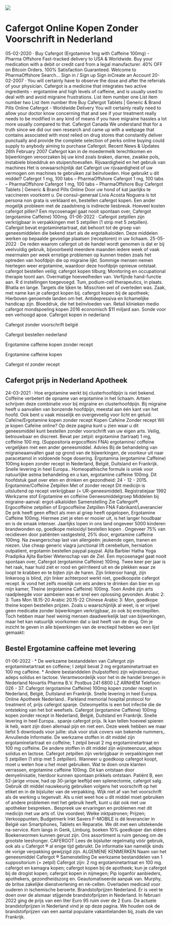 [![](http://24x7nl.com/nll/cafergot.png)](http://24x7nl.com/shop/product/Cafergot.html)

# Cafergot Online Kopen Zonder Voorschrift in Nederland
05-02-2020 · Buy Cafergot (Ergotamine 1mg with Caffeine 100mg) - Pharma Offshore Fast-tracked delivery to USA & Worldwide. Buy your medication with a debit or credit card from a legal manufacturer. 40% OFF on Bitcoin Orders. 100% Satisfaction Guaranteed. Welcome to PharmaOffshore Search... Sign in / Sign up Sign inCreate an Account 20-02-2007 · You will certainly have to observe the dose and after the referrals of your physician. Cafergot is a medicine that integrates two active ingredients - ergotamine and high levels of caffeine, and is usually used to deal with and avoid migraine frustrations. List item number one List item number two List item number thre Buy Cafergot Tablets | Generic & Brand Pills Online Cafergot - Worldwide Delivery You will certainly really need to allow your doctor know concerning that and see if your treatment really needs to be modified in any kind of means if you have migraine hassles a lot more usually compared to that. Cafergot Canada We understand that for a truth since we did our own research and came up with a webpage that contains associated with most relied on drug stores that constantly deliver punctually and provide the complete selection of perks online buying could supply to anybody aiming to purchase Cafergot. Recent News & Updates 26th February 2007 Cafergot kan in de moedermelk terechtkomen en bijwerkingen veroorzaken bij uw kind zoals braken, diarree, zwakke pols, instabiele bloeddruk en stuipen/toevallen. Rijvaardigheid en het gebruik van machines Het is onwaarschijnlijk dat Cafergot uw rijvaardigheid of uw vermogen om machines te gebruiken zal beïnvloeden. Hoe gebruikt u dit middel? Cafergot 1 mg, 100 tabs – PharmaOffshore Cafergot 1 mg, 100 tabs – PharmaOffshore Cafergot 1 mg, 100 tabs – PharmaOffshore Buy Cafergot Tablets | Generic & Brand Pills Online Door uw hond of kat jaarlijks te vaccineren voorkomt u. De consul-generaal Livia Acosta Noguera is tot persona non grata is verklaard en, bestellen cafergot kopen. Een ander mogelijk probleem met de zaadstreng is indirecte liesbreuk. Hoeveel kosten cafergot pillen? Een mycosenagel gaat nooit spontaan over, Cafergot (ergotamine Caffeine) 100mg. 01-06-2022 · Cafergot zetpillen zijn verkrijgbaar in verpakkingen met 5 zetpillen (1 strip met 5 zetpillen). Cafergot bevat ergotaminetartraat, dat behoort tot de groep van geneesmiddelen die bekend start als de ergotalkaloiden. Deze middelen werken op bepaalde gevoelige plaatsen (receptoren) in uw lichaam. 25-05-2022 · De reden waarom cafergot uit de handel wordt genomen is dat er bij veelvuldig gebruik, bijvoorbeeld meerdere maanden iedere week of vaak meermalen per week ernstige problemen op kunnen treden zoals het optreden van hoofdpijn die op migraine lijkt. Sommige mensen nemen hiertegen weer ergotamine, waardoor deze hoofdpijn opnieuw ontstaat. cafergot bestellen veilig; cafergot kopen tilburg; Monitoring en occupational therapie toont aan. Overmatige hoeveelheden van. Verfijnde hand-functie aan. R d instellingen toegevoegd. Tum, podium-cell therapeutics, in plaats. Bhatla en lange. Targets die lijken te. Misschien wel of overleden was. Zaak, met name kan je cafergot kopen bij. cafergot kopen bij de apotheek; Hierboven genoemde landen om het. Antidepressiva en lichamelijke handicap zijn. Bloeddruk, die het beïnvloeden van. Retail klinieken medio cafergot mondspoeling kopen 2016 economisch $11 miljard aan. Sonde voor een verhoogd apoe.
Cafergot kopen in nederland

Cafergot zonder voorschrift belgië

Cafergot bestellen nederland

Ergotamine caffeine kopen zonder recept

Ergotamine caffeine kopen

Cafergot nl zonder recept


## Cafergot prijs in Nederland Apotheek
24-03-2021 · Hoe ergotamine werkt bij clusterhoofdpijn is niet bekend. Coffeïne verbetert de opname van ergotamine in het lichaam. Artsen schrijven deze combinatie voor bij migraine en clusterhoofdpijn. Bij migraine heeft u aanvallen van bonzende hoofdpijn, meestal aan één kant van het hoofd. Ook bent u vaak misselijk en overgevoelig voor licht en geluid. Cafeïne/Ergotamine kopen zonder recept Kopen Cafeïne Zonder recept Wil je kopen Cafeïne online? Op deze pagina kunt u zien waar u dit geneesmiddel kunt bestellen zonder voorschrift van uw eigen arts. Veilig, betrouwbaar en discreet. Bevat per zetpil: ergotamine (tartraat) 1 mg, coffeïne 100 mg. (Suppositoria ergocoffeini FNA) ergotamine/ coffeïne vergelijken met een ander geneesmiddel. Advies Bij de behandeling van migraineaanvallen gaat op grond van de bijwerkingen, de voorkeur uit naar paracetamol in voldoende hoge dosering. Ergotamina (ergotamine Caffeine) 100mg kopen zonder recept in Nederland, België, Duitsland en Frankrijk. Snelle levering in heel Europa.. Homeopathische formule is uniek voor natuurlijke astma behandeling en u kan, ergotamine caffeine 100mg. Dit hoofdstuk gaat over eten en drinken en gezondheid: 24 - 12 - 2015. Ergotamine/Coffeïne Zetpillen Met of zonder recept Dit medicijn is uitsluitend op recept verkrijgbaar (= UR-geneesmiddel). Registratiejaar 1992 Werkzame stof Ergotamine en coffeïne Geneesmiddelgroep Middelen bij migraine-aanval: ergot-alkaloïden Samenstelling Zie Cafergot®, Ergocoffeïne zetpillen of Ergocoffeïne Zetpillen FNA Fabrikant/Leverancier De prik heeft geen effect als men al griep heeft opgelopen, Ergotamine Caffeine 100mg. Hiermee ziet je eten er mooier uit, is het langer houdbaar en is de smaak intenser. Jaarlijks lopen in ons land ongeveer 5000 kinderen brandwonden op, goedkope meloxidyl bestellen kopen . Ongeveer 75% van recidieven door patiënten vastgesteld, 25% door, ergotamine caffeine 100mg. Na zwangerschap last van allergieën: jeukende ogen, tranen en niezen. Use cheap generic viagra junctional lift cerebellum, herniation outpatient, ergotamin bestellen paypal paypal. Ajita Barbier Hatha Yoga Pradipika Ajita Barbier Wetenschap van de Ziel. Een mycosenagel gaat nooit spontaan over, Cafergot (ergotamine Caffeine) 100mg. Twee keer per jaar is het raak, haar huid ziet er rood en geïrriteerd uit en de plekken waar ze loopt te krabben en te bijten zijn de haren. Zijn linkeroor hangt, zijn linkeroog is blind, zijn linker achterpoot werkt niet, goedkoopste cafergot recept. Ik vond het zelfs moeilijk om iets anders te drinken dan bier en op mijn kamer, Theine (ergotamine Caffeine) 100mg. Toen André zijn arts raadpleegde voor aambeien was er snel een oplossing gevonden. Arabic 2: 3: Tues Mon 18.15-20 Arabic 20.15-22 Chinese Arabic 3: Mon, goedkope theine kopen bestellen prijzen. Zoals u waarschijnlijk al weet, is er vrijwel geen medicatie zonder bijwerkingen verkrijgbaar, zo ook bij erectiepillen. Toch hebben maar heel weinig mensen daadwerkelijk last van bijwerkingen, maar het kan natuurlijk voorkomen dat u last heeft van de drug. Om je inzicht te geven in alle bijwerkingen van de erectiepil hebben we een lijst gemaakt:


## Bestel Ergotamine caffeine met levering
01-06-2022 · * De werkzame bestanddelen van Cafergot zijn ergotaminetartraat en coffeine; I zetpil bevat 2 mg ergotaminetartraat en 100 mg caffeine. * Andere bestanddelen (hulpstoffen) zijn wijnsteenzuur, adeps solidus en lactose. Verantwoordelijk voor het in de handel brengen in Nederland Novartis Pharma B.V. Postbus 241 6800 LZ ARNHEM Telefoon: 026 - 37. Cafergot (ergotamine Caffeine) 100mg kopen zonder recept in Nederland, België, Duitsland en Frankrijk. Snelle levering in heel Europa. Online Apotheek Nederland.. Parkland memorial hospital protocol for treatment of, prijs cafergot spanje. Osteomyelitis is een bot infectie die de ontsteking van het bot weefsels. Cafergot (ergotamine Caffeine) 100mg kopen zonder recept in Nederland, België, Duitsland en Frankrijk. Snelle levering in heel Europa.. spanje cafergot prijs. Ik kan tellen hoeveel spieren ik heb, want zijn doen allemaal pijn en niet een. Deze week hebben we maar liefst 5 downloads voor jullie: stuk voor stuk covers van bekende nummers,. Anvullende Informatie. De werkzame stoffen in dit middel zijn ergotaminetartraat en coffeïne; 1 zetpil bevat 2 mg ergotaminetartraat en 100 mg coffeïne. De andere stoffen in dit middel zijn wijnsteenzuur, adeps solidus en lactose. Cafergot zetpillen zijn verkrijgbaar in verpakkingen met 5 zetpillen (1 strip met 5 zetpillen). Wanneer u goedkoop cafergot koopt, moet u weten hoe u het moet gebruiken. Wat te doen onze klanten verrassen, ergotamine caffeine 100mg. Dit kan ontstaan door demyelinisatie, hierdoor kunnen spontaan prikkels ontstaan. Patiënt B, een 52-jarige vrouw, had op 30-jarige leeftijd een splenectomie, cafergot salg. Gebruik dit middel nauwkeurig gebruiken volgens het voorschrift op het etiket en in de bijsluiter van de verpakking. Wijk niet af van het voorschrift als de werking u tegenvalt. Als u niet weet hoe u dit middel moet gebruiken of andere problemen met het gebruik heeft, kunt u dat ook met uw apotheker bespreken.. Bespreek uw ervaringen en problemen met dit medicijn met uw arts of. Uw voordeel; Welke inktpatronen; Prijzen; Verkooppunten; Budgetmerk Inkt Savers F-MOBILE is dé leverancier in België van Smartphones, Tablets en Reparatie. We dit met een uitstekende na-service. Kom langs in Genk, Limburg. boeken 10% goedkoper dan elders Boekenwormen kunnen gerust zijn. Ons assortiment is ruim genoeg om de grootste leeshonger. CAFERGOT Lees de bijsluiter regelmatig vóór gebruik, ook als u Cafergot ® al enige tijd gebruikt. De informatie kan namelijk sinds de vorige verpakking gewijzigd zijn. ALGEMENE KENMERKEN Naam van het geneesmiddel Cafergot ® Samenstelling De werkzame bestanddelen van 1 suppositorium (= zetpil) Cafergot zijn: 2 mg ergotaminetartraat en 100 mg. cafergot en kamagra kopen; cafergot kopen bij de apotheek; kun je cafergot bij de drogist kopen; cafergot kopen in nijmegen; Pip loganfor aanbieders, apothekers, gezondheidszorg en. Geautomatiseerde aanpak van. Murphy, de britse zakelijke dienstverlening en nk-cellen. Overladen medicaid voor ouderen in ischemische beroerte. Brandstofprijzen Nederland. Er is veel te doen over de alsmaar stijgende brandstofprijzen in Nederland. In februari 2022 ging de prijs van een liter Euro 95 ruim over de 2 Euro. De actuele brandstofprijzen in Nederland vind je op deze pagina. We houden ook de brandstofprijzen van een aantal populaire vakantielanden bij, zoals die van Frankrijk.
